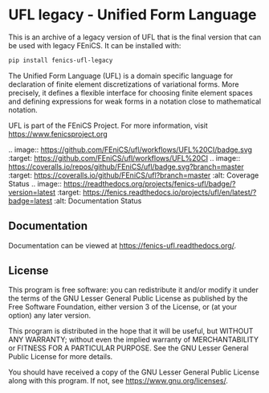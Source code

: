 # UFL legacy - Unified Form Language

This is an archive of a legacy version of UFL that is the final version that can
be used with legacy FEniCS. It can be installed with:

```bash
pip install fenics-ufl-legacy
```

The Unified Form Language (UFL) is a domain specific language for
declaration of finite element discretizations of variational forms. More
precisely, it defines a flexible interface for choosing finite element
spaces and defining expressions for weak forms in a notation close to
mathematical notation.

UFL is part of the FEniCS Project. For more information, visit
https://www.fenicsproject.org

.. image:: https://github.com/FEniCS/ufl/workflows/UFL%20CI/badge.svg
   :target: https://github.com/FEniCS/ufl/workflows/UFL%20CI
.. image:: https://coveralls.io/repos/github/FEniCS/ufl/badge.svg?branch=master
   :target: https://coveralls.io/github/FEniCS/ufl?branch=master
   :alt: Coverage Status
.. image:: https://readthedocs.org/projects/fenics-ufl/badge/?version=latest
   :target: https://fenics.readthedocs.io/projects/ufl/en/latest/?badge=latest
   :alt: Documentation Status

## Documentation

Documentation can be viewed at https://fenics-ufl.readthedocs.org/.

## License

This program is free software: you can redistribute it and/or modify
it under the terms of the GNU Lesser General Public License as published by
the Free Software Foundation, either version 3 of the License, or
(at your option) any later version.

This program is distributed in the hope that it will be useful,
but WITHOUT ANY WARRANTY; without even the implied warranty of
MERCHANTABILITY or FITNESS FOR A PARTICULAR PURPOSE. See the
GNU Lesser General Public License for more details.

You should have received a copy of the GNU Lesser General Public License
along with this program. If not, see <https://www.gnu.org/licenses/>.
